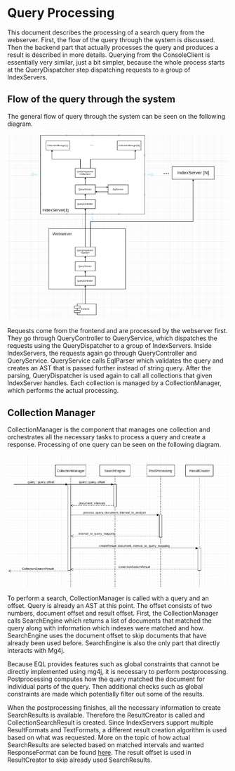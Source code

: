 # Query Processing
This document describes the processing of a search query from the webserver. First, the flow of the query through the system is discussed. Then the backend part that actually processes the query 
and produces a result is described in more details. Querying from the ConsoleClient is essentially very similar, just a bit simpler, because the whole process starts at the QueryDispatcher step 
dispatching requests to a group of IndexServers.

## Flow of the query through the system
The general flow of query through the system can be seen on the following diagram.

![alt text](../img/queryProcessingBigPicture.png)

Requests come from the frontend and are processed by the webserver first. They go through QueryController to QueryService, which dispatches the requests using the QueryDispatcher to a group of IndexServers. 
Inside IndexServers, the requests again go through QueryController and QueryService. QueryService calls EqlParser which validates the query and creates an AST that is passed further instead of string query. 
After the parsing, QueryDispatcher is used again to call all collections that given IndexServer handles. Each collection is managed by a CollectionManager, which performs the actual processing.

## Collection Manager
CollectionManager is the component that manages one collection and orchestrates all the necessary tasks to process a query and create a response. Processing of one query can be seen on the following diagram.

![alt text](../img/collectionManagerInternals.png)

To perform a search, CollectionManager is called with a query and an offset. Query is already an AST at this point. The offset consists of two numbers, document offset and result offset. First, the 
CollectionManager calls SearchEngine which returns a list of documents that matched the query along with information which indexes were matched and how. SearchEngine uses the document offset to 
skip documents that have already been used before. SearchEngine is also the only part that directly interacts with Mg4j. 

Because EQL provides features such as global constraints that cannot be directly implemented using mg4j, it is necessary to perform postprocessing. Postprocessing computes how the query matched 
the document for individual parts of the query. Then additional checks such as global constraints are made which potentially filter out some of the results.

When the postprocessing finishes, all the necessary information to create SearchResults is available. Therefore the ResultCreator is called and CollectionSearchResult is created. Since IndexServers 
support multiple ResultFormats and TextFormats, a different result creation algorithm is used based on what was requested. More on the topic of how actual SearchResults are selected based on matched 
intervals and wanted ResponseFormat can be found [here](./result_format.md). The result offset is used in ResultCreator to skip already used SearchResults. 


